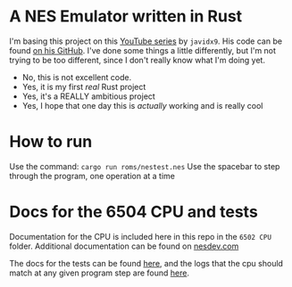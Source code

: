 # A NES Emulator written in Rust

I'm basing this project on this [YouTube series](https://www.youtube.com/watch?v=F8kx56OZQhg) by `javidx9`. His code can be found [on his GitHub](https://github.com/OneLoneCoder/olcNES). I've done some things a little differently, but I'm not trying to be too different, since I don't really know what I'm doing yet.

- No, this is not excellent code.
- Yes, it is my first _real_ Rust project
- Yes, it's a REALLY ambitious project
- Yes, I hope that one day this is _actually_ working and is really cool

# How to run

Use the command: `cargo run roms/nestest.nes`
Use the spacebar to step through the program, one operation at a time

# Docs for the 6504 CPU and tests

Documentation for the CPU is included here in this repo in the `6502 CPU` folder. Additional documentation can be found on [nesdev.com](http://nesdev.com/6502_cpu.txt)

The docs for the tests can be found [here](https://www.qmtpro.com/~nes/misc/nestest.txt), and the logs that the cpu should match at any given program step are found [here](https://www.qmtpro.com/~nes/misc/nestest.log).
